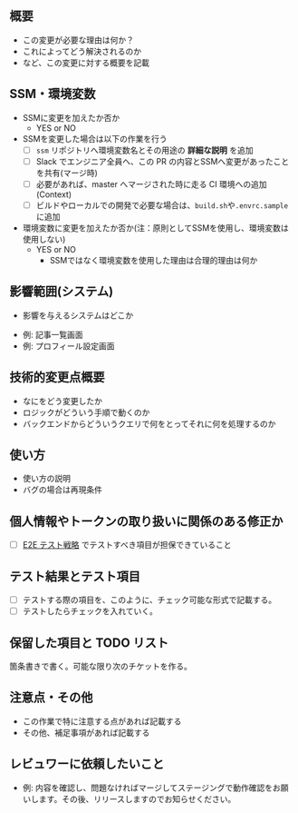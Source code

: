 <!-- すべてを埋める必要はないが可能な限り詳細に情報共有をお願いします 🙏 -->

## 概要

- この変更が必要な理由は何か？
- これによってどう解決されるのか
- など、この変更に対する概要を記載

## SSM・環境変数

- SSMに変更を加えたか否か
  - YES or NO
- SSMを変更した場合は以下の作業を行う
  - [ ] `ssm` リポジトリへ環境変数名とその用途の **詳細な説明** を追加
  - [ ] Slack でエンジニア全員へ、この PR の内容とSSMへ変更があったことを共有(マージ時)
  - [ ] 必要があれば、master へマージされた時に走る CI 環境への追加(Context)
  - [ ] ビルドやローカルでの開発で必要な場合は、`build.sh`や`.envrc.sample`に追加
- 環境変数に変更を加えたか否か(注：原則としてSSMを使用し、環境変数は使用しない)
  - YES or NO
    - SSMではなく環境変数を使用した理由は合理的理由は何か


## 影響範囲(システム)

- 影響を与えるシステムはどこか

* 例: 記事一覧画面
* 例: プロフィール設定画面

## 技術的変更点概要

- なにをどう変更したか
- ロジックがどういう手順で動くのか
- バックエンドからどういうクエリで何をとってそれに何を処理するのか

## 使い方

- 使い方の説明
- バグの場合は再現条件

## 個人情報やトークンの取り扱いに関係のある修正か

- [ ] [E2E テスト戦略](https://alismedia.atlassian.net/wiki/spaces/DEV/pages/95453205/E2E) でテストすべき項目が担保できていること

## テスト結果とテスト項目

- [ ] テストする際の項目を、このように、チェック可能な形式で記載する。
- [ ] テストしたらチェックを入れていく。

## 保留した項目と TODO リスト

箇条書きで書く。可能な限り次のチケットを作る。

## 注意点・その他

- この作業で特に注意する点があれば記載する
- その他、補足事項があれば記載する

## レビュワーに依頼したいこと

- 例: 内容を確認し、問題なければマージしてステージングで動作確認をお願いします。その後、リリースしますのでお知らせください。 
